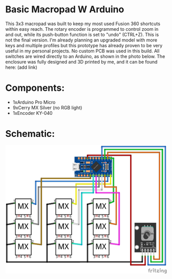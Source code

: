 # Basic Macropad W Arduino
This 3x3 macropad was built to keep my most used Fusion 360 shortcuts within easy reach. The rotary encoder is programmed to control zoom in and out, while its push-button function is set to "undo" (CTRL+Z).
This is not the final version. I'm already planning an upgraded model with more keys and multiple profiles but this prototype has already proven to be very useful in my personal projects.
No custom PCB was used in this build. All switches are wired directly to an Arduino, as shown in the photo below. The enclosure was fully designed and 3D printed by me, and it can be found here: (add link)

# Components:
- 1xArduino Pro Micro
- 9xCerry MX Silver (no RGB light)
- 1xEncoder KY-040

# Schematic:
![Schema del Macropad](Schematic.jpg)
